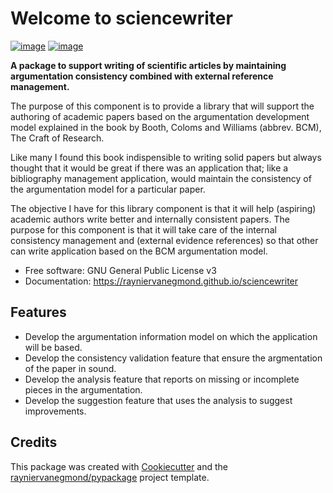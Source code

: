 # Welcome to sciencewriter


[![image](https://img.shields.io/pypi/v/sciencewriter.svg)](https://pypi.python.org/pypi/sciencewriter)
[![image](https://pyup.io/repos/github/rayniervanegmond/sciencewriter/shield.svg)](https://pyup.io/repos/github/rayniervanegmond/sciencewriter)


**A package to support writing of scientific articles by maintaining argumentation consistency combined with external reference management.**

The purpose of this component is to provide a library that will support the authoring of academic papers based on the argumentation development model explained in the book by Booth, Coloms and Williams (abbrev. BCM), The Craft of Research. 

Like many I found this book indispensible to writing solid papers but always thought that it would be great if there was an application that; like a bibliography management application, would maintain the consistency of the argumentation model for a particular paper.

The objective I have for this library component is that it will help (aspiring) academic authors write better and internally consistent papers. The purpose for this component is that it will take care of the internal consistency management and (external evidence references) so that other can write application based on the BCM argumentation model.

-   Free software: GNU General Public License v3
-   Documentation: <https://rayniervanegmond.github.io/sciencewriter>
    

## Features

-   Develop the argumentation information model on which the application will be based.
-   Develop the consistency validation feature that ensure the argmentation of the paper in sound.
-   Develop the analysis feature that reports on missing or incomplete pieces in the argumentation.
-   Develop the suggestion feature that uses the analysis to suggest improvements.
## Credits

This package was created with [Cookiecutter](https://github.com/cookiecutter/cookiecutter) and the [rayniervanegmond/pypackage](https://github.com/rayniervanegmond/pypackage) project template.

